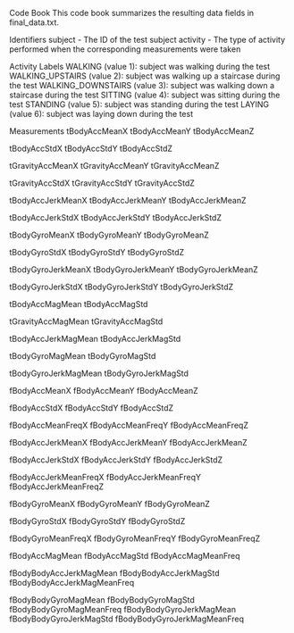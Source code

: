 Code Book
This code book summarizes the resulting data fields in final_data.txt.

Identifiers
subject - The ID of the test subject
activity - The type of activity performed when the corresponding measurements were taken

Activity Labels
WALKING (value 1): subject was walking during the test
WALKING_UPSTAIRS (value 2): subject was walking up a staircase during the test
WALKING_DOWNSTAIRS (value 3): subject was walking down a staircase during the test
SITTING (value 4): subject was sitting during the test
STANDING (value 5): subject was standing during the test
LAYING (value 6): subject was laying down during the test

Measurements
tBodyAccMeanX
tBodyAccMeanY
tBodyAccMeanZ

tBodyAccStdX
tBodyAccStdY
tBodyAccStdZ

tGravityAccMeanX
tGravityAccMeanY
tGravityAccMeanZ

tGravityAccStdX
tGravityAccStdY
tGravityAccStdZ

tBodyAccJerkMeanX
tBodyAccJerkMeanY
tBodyAccJerkMeanZ

tBodyAccJerkStdX
tBodyAccJerkStdY
tBodyAccJerkStdZ

tBodyGyroMeanX
tBodyGyroMeanY
tBodyGyroMeanZ

tBodyGyroStdX
tBodyGyroStdY
tBodyGyroStdZ

tBodyGyroJerkMeanX
tBodyGyroJerkMeanY
tBodyGyroJerkMeanZ

tBodyGyroJerkStdX
tBodyGyroJerkStdY
tBodyGyroJerkStdZ

tBodyAccMagMean
tBodyAccMagStd

tGravityAccMagMean
tGravityAccMagStd

tBodyAccJerkMagMean
tBodyAccJerkMagStd

tBodyGyroMagMean
tBodyGyroMagStd

tBodyGyroJerkMagMean
tBodyGyroJerkMagStd

fBodyAccMeanX
fBodyAccMeanY
fBodyAccMeanZ

fBodyAccStdX
fBodyAccStdY
fBodyAccStdZ

fBodyAccMeanFreqX
fBodyAccMeanFreqY
fBodyAccMeanFreqZ

fBodyAccJerkMeanX
fBodyAccJerkMeanY
fBodyAccJerkMeanZ

fBodyAccJerkStdX
fBodyAccJerkStdY
fBodyAccJerkStdZ

fBodyAccJerkMeanFreqX
fBodyAccJerkMeanFreqY
fBodyAccJerkMeanFreqZ

fBodyGyroMeanX
fBodyGyroMeanY
fBodyGyroMeanZ

fBodyGyroStdX
fBodyGyroStdY
fBodyGyroStdZ

fBodyGyroMeanFreqX
fBodyGyroMeanFreqY
fBodyGyroMeanFreqZ

fBodyAccMagMean
fBodyAccMagStd
fBodyAccMagMeanFreq

fBodyBodyAccJerkMagMean
fBodyBodyAccJerkMagStd
fBodyBodyAccJerkMagMeanFreq

fBodyBodyGyroMagMean
fBodyBodyGyroMagStd
fBodyBodyGyroMagMeanFreq
fBodyBodyGyroJerkMagMean
fBodyBodyGyroJerkMagStd
fBodyBodyGyroJerkMagMeanFreq
